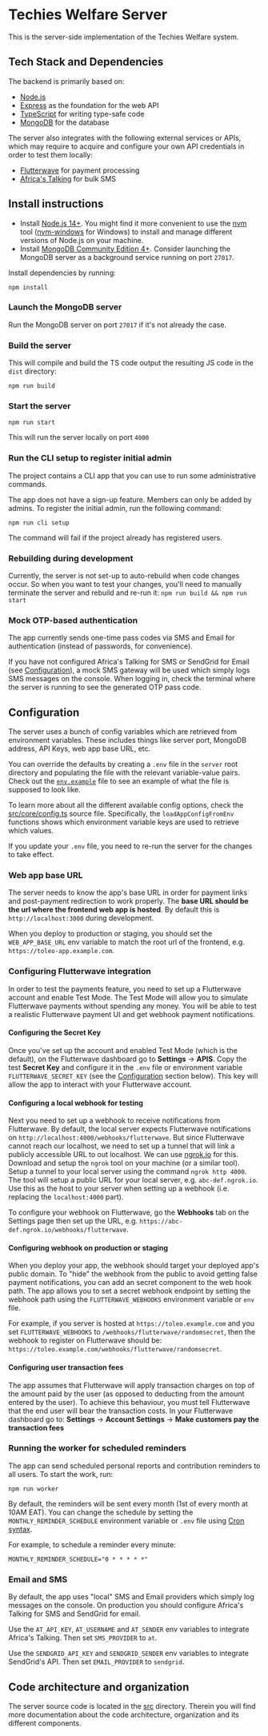 # Techies Welfare Server

This is the server-side implementation of the Techies Welfare system.

## Tech Stack and Dependencies

The backend is primarily based on:
- [Node.js](https://nodejs.org/en/)
- [Express](https://expressjs.com/) as the foundation for the web API
- [TypeScript](https://www.typescriptlang.org/) for writing type-safe code
- [MongoDB](https://www.mongodb.com/) for the database

The server also integrates with the following external services or APIs, which may require to acquire and configure your own API credentials in order to test them locally:
- [Flutterwave](https://developer.flutterwave.com/docs) for payment processing
- [Africa's Talking](https://developers.africastalking.com/) for bulk SMS

## Install instructions

- Install [Node.js 14+](https://nodejs.org/en/). You might find it more convenient to use the [nvm](https://github.com/nvm-sh/nvm) tool ([nvm-windows](https://github.com/coreybutler/nvm-windows) for Windows) to install and manage different versions of Node.js on your machine.
- Install [MongoDB Community Edition 4+](https://docs.mongodb.com/manual/installation/). Consider launching the MongoDB server as a background service running on port `27017`.

Install dependencies by running:

```
npm install
```

### Launch the MongoDB server

Run the MongoDB server on port `27017` if it's not already the case.


### Build the server

This will compile and build the TS code output the resulting JS code in the `dist` directory:

```
npm run build
```

### Start the server

```
npm run start
```

This will run the server locally on port `4000`

### Run the CLI setup to register initial admin

The project contains a CLI app that you can use to run some administrative commands.

The app does not have a sign-up feature. Members can only be added by admins. To register the initial
admin, run the following command:

```
npm run cli setup
```

The command will fail if the project already has registered users.

### Rebuilding during development

Currently, the server is not set-up to auto-rebuild when code changes occur. So when you want to test your changes, you'll need to manually terminate the server and rebuild and re-run it: `npm run build && npm run start`

### Mock OTP-based authentication

The app currently sends one-time pass codes via SMS and Email for authentication (instead of passwords, for convenience).

If you have not configured Africa's Talking for SMS or SendGrid for Email (see [Configuration](#configuration)), a mock SMS gateway will be used which simply logs SMS messages on the console. When logging in, check the terminal where the server is running to see the generated OTP pass code.

## Configuration

The server uses a bunch of config variables which are retrieved from environment variables. These includes things like server port, MongoDB address, API Keys, web app base URL, etc.

You can override the defaults by creating a `.env` file in the `server` root directory and populating the file with the relevant variable-value pairs. Check out the [`env.example`](./env.example) file to see an example of what the file is supposed to look like.

To learn more about all the different available config options, check the [src/core/config.ts](./src/core/config.ts) source file. Specifically, the `loadAppConfigFromEnv` functions shows which environment variable keys are used to retrieve which values.

If you update your `.env` file, you need to re-run the server for the changes to take effect.

### Web app base URL

The server needs to know the app's base URL in order for payment links and post-payment redirection to work properly. The **base URL should be the url where the frontend web app is hosted**. By default this is `http://localhost:3000` during development.

When you deploy to production or staging, you should set the `WEB_APP_BASE_URL` env variable to match the root url of the frontend, e.g. `https://toleo-app.example.com`.

### Configuring Flutterwave integration

In order to test the payments feature, you need to set up a Flutterwave account and enable Test Mode. The Test Mode will allow you to simulate Flutterwave payments without spending any money. You will be able to test a realistic Flutterwave payment UI and get webhook payment notifications.

#### Configuring the Secret Key

Once you've set up the account and enabled Test Mode (which is the default), on the Flutterwave dashboard go to **Settings** -> **APIS**. Copy the test **Secret Key** and configure it in the `.env` file or environment variable `FLUTTERWAVE_SECRET_KEY` (see the [Configuration](#configuration) section below). This key will allow the app to interact with your Flutterwave account.

#### Configuring a local webhook for testing
Next you need to set up a webhook to receive notifications from Flutterwave. By default, the local server expects Flutterwave notifications on `http://localhost:4000/webhooks/flutterwave`. But since Flutterwave cannot reach our localhost, we need to set up a tunnel that will link a publicly accessible URL to out localhost. We can use [ngrok.io](https://ngrok.io/) for this. Download and setup the `ngrok` tool on your machine (or a similar tool). Setup a tunnel to your local server using the command `ngrok http 4000`. The tool will setup a public URL for your local server, e.g. `abc-def.ngrok.io`. Use this as the host to your server when setting up a webhook (i.e. replacing the `localhost:4000` part).

To configure your webhook on Flutterwave, go the **Webhooks** tab on the Settings page then set up the URL, e.g. `https://abc-def.ngrok.io/webhooks/flutterwave`.

#### Configuring webhook on production or staging
When you deploy your app, the webhook should target your deployed app's public domain. To "hide" the webhook from the public to avoid getting false payment notifications, you can add an secret component to the web hook path. The app allows you to set a secret webhook endpoint by setting the webhook path using the `FLUTTERWAVE_WEBHOOKS` environment variable or `env` file.

For example, if you server is hosted at `https://toleo.example.com` and you set `FLUTTERWAVE_WEBHOOKS` to `/webhooks/flutterwave/randomsecret`, then the webhook to register on Flutterwave should be: `https://toleo.example.com/webhooks/flutterwave/randomsecret`.


#### Configuring user transaction fees

The app assumes that Flutterwave will apply transaction charges on top of the amount paid by the user (as opposed to deducting from the amount entered by the user). To achieve this behaviour, you must tell Flutterwave that the end user will bear the transaction costs. In your Flutterwave dashboard go to: **Settings** -> **Account Settings** -> **Make customers pay the transaction fees**

### Running the worker for scheduled reminders

The app can send scheduled personal reports and contribution reminders to all users. To start the work, run:
```
npm run worker
```

By default, the reminders will be sent every month (1st of every month at 10AM EAT). You can change the schedule
by setting the `MONTHLY_REMINDER_SCHEDULE` environment variable or `.env` file using [Cron syntax](https://github.com/kelektiv/node-cron#available-cron-patterns).

For example, to schedule a reminder every minute:
```
MONTHLY_REMINDER_SCHEDULE="0 * * * * *"
```

### Email and SMS

By default, the app uses "local" SMS and Email providers which simply log messages on the console. On production you should configure Africa's Talking for SMS and SendGrid for email.

Use the `AT_API_KEY`, `AT_USERNAME` and `AT_SENDER` env variables to integrate Africa's Talking. Then set `SMS_PROVIDER` to `at`.

Use the `SENDGRID_API_KEY` and `SENDGRID_SENDER` env variables to integrate SendGrid's API. Then set `EMAIL_PROVIDER` to `sendgrid`.


## Code architecture and organization

The server source code is located in the [src](./src) directory. Therein you will find more documentation about the code architecture, organization and its different components.
